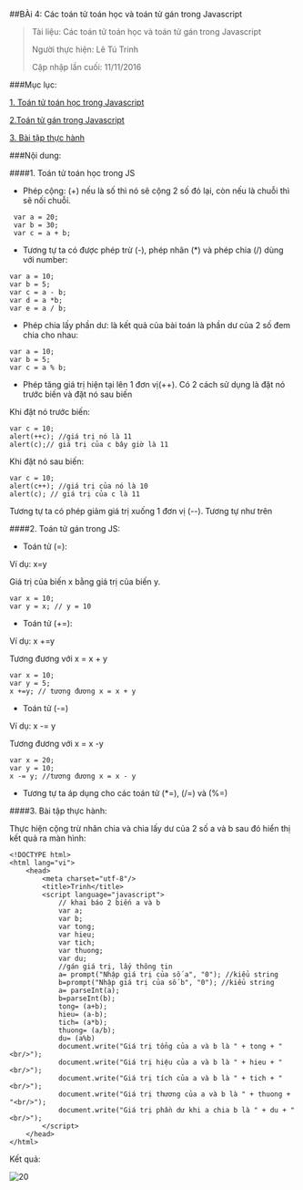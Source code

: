 ##BÀi 4: Các toán tử toán học và toán tử gán trong Javascript

>Tài liệu: Các toán tử toán học và toán tử gán trong Javascript
>
>Người thực hiện: Lê Tú Trinh
>
>Cập nhập lần cuối: 11/11/2016

###Mục lục:

[1. Toán tử toán học trong Javascript](#1)

[2.Toán tử gán trong Javascript](#2)

[3. Bài tập thực hành](#3)

###Nội dung:

<a name="1"></a>
####1. Toán tử toán học trong JS

- Phép cộng: (+) nếu là số thì nó sẽ cộng 2 số đó lại, còn nếu là chuỗi thì sẽ nối chuỗi.

```
 var a = 20;
 var b = 30;
 var c = a + b;
```
 - Tương tự ta có được phép trừ (-), phép nhân (*) và phép chia (/) dùng với number:

 ```
 var a = 10;
 var b = 5;
 var c = a - b;
 var d = a *b;
 var e = a / b;
 ```

- Phép chia lấy phần dư: là kết quả của bài toán là phần dư của 2 số đem chia cho nhau:

```
var a = 10;
var b = 5;
var c = a % b;
```

- Phép tăng giá trị hiện tại lên 1 đơn vị(++). Có 2 cách sử dụng là đặt nó trước biến và đặt nó sau biến

 Khi đặt nó trước biến:

 ```
 var c = 10;
 alert(++c); //giá trị nó là 11
 alert(c);// giá trị của c bây giờ là 11
```

 Khi đặt nó sau biến:

 ```
 var c = 10;
 alert(c++); //giá trị của nó là 10
 alert(c); // giá trị của c là 11
 ``` 

 Tương tự ta có phép giảm giá trị xuống 1 đơn vị (--). Tương tự như trên


<a name="2"></a>
####2. Toán tử gán trong JS:

- Toán tử (=):

Ví dụ: x=y

Giá trị của biến x bằng giá trị của biến y.

```
var x = 10;
var y = x; // y = 10
```

- Toán tử (+=):

Ví dụ: x +=y

Tương đương với x = x + y

```
var x = 10;
var y = 5;
x +=y; // tương đương x = x + y
```

- Toán tử (-=)

Ví dụ: x -= y

Tương đương với x = x -y

```
var x = 20; 
var y = 10;
x -= y; //tương đương x = x - y
```
- Tương tự ta áp dụng cho các toán tử (*=), (/=) và (%=)

<a name="3"></a>
####3. Bài tập thực hành: 

Thực hiện cộng trừ nhân chia và chia lấy dư của 2 số a và b sau đó hiển thị kết quả ra màn hình:

```
<!DOCTYPE html>
<html lang="vi">
	<head>
		<meta charset="utf-8"/>
		<title>Trinh</title>
		<script language="javascript">
			// khai báo 2 biến a và b
			var a;
			var b;
			var tong;
			var hieu;
			var tich;
			var thuong;
			var du;
			//gán giá trị, lấy thông tin
			a= prompt("Nhập giá trị của số a", "0"); //kiểu string
			b=prompt("Nhập giá trị của số b", "0"); //kiểu string
			a= parseInt(a);
			b=parseInt(b);
			tong= (a+b);
			hieu= (a-b);
			tich= (a*b);
			thuong= (a/b);
			du= (a%b)
			document.write("Giá trị tổng của a và b là " + tong + "<br/>");
			document.write("Giá trị hiệu của a và b là " + hieu + "<br/>");
			document.write("Giá trị tích của a và b là " + tich + "<br/>");
			document.write("Giá trị thương của a và b là " + thuong + "<br/>");
			document.write("Giá trị phần dư khi a chia b là " + du + "<br/>");
		</script>
	</head>
</html>
```

Kết quả:

![20](http://i.imgur.com/mFeRKrN.png)
